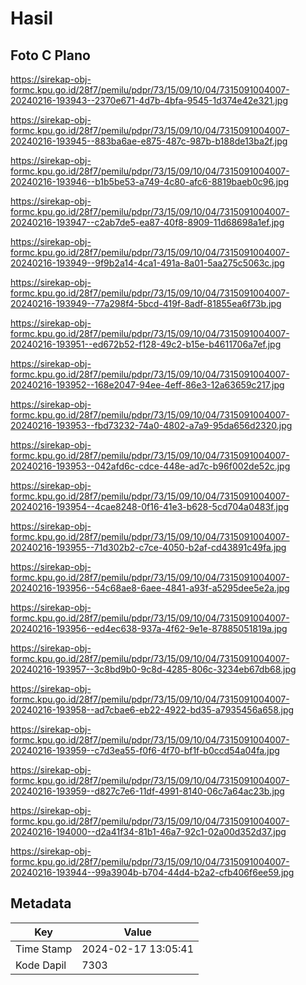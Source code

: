 # Hasil

## Foto C Plano

https://sirekap-obj-formc.kpu.go.id/28f7/pemilu/pdpr/73/15/09/10/04/7315091004007-20240216-193943--2370e671-4d7b-4bfa-9545-1d374e42e321.jpg

https://sirekap-obj-formc.kpu.go.id/28f7/pemilu/pdpr/73/15/09/10/04/7315091004007-20240216-193945--883ba6ae-e875-487c-987b-b188de13ba2f.jpg

https://sirekap-obj-formc.kpu.go.id/28f7/pemilu/pdpr/73/15/09/10/04/7315091004007-20240216-193946--b1b5be53-a749-4c80-afc6-8819baeb0c96.jpg

https://sirekap-obj-formc.kpu.go.id/28f7/pemilu/pdpr/73/15/09/10/04/7315091004007-20240216-193947--c2ab7de5-ea87-40f8-8909-11d68698a1ef.jpg

https://sirekap-obj-formc.kpu.go.id/28f7/pemilu/pdpr/73/15/09/10/04/7315091004007-20240216-193949--9f9b2a14-4ca1-491a-8a01-5aa275c5063c.jpg

https://sirekap-obj-formc.kpu.go.id/28f7/pemilu/pdpr/73/15/09/10/04/7315091004007-20240216-193949--77a298f4-5bcd-419f-8adf-81855ea6f73b.jpg

https://sirekap-obj-formc.kpu.go.id/28f7/pemilu/pdpr/73/15/09/10/04/7315091004007-20240216-193951--ed672b52-f128-49c2-b15e-b4611706a7ef.jpg

https://sirekap-obj-formc.kpu.go.id/28f7/pemilu/pdpr/73/15/09/10/04/7315091004007-20240216-193952--168e2047-94ee-4eff-86e3-12a63659c217.jpg

https://sirekap-obj-formc.kpu.go.id/28f7/pemilu/pdpr/73/15/09/10/04/7315091004007-20240216-193953--fbd73232-74a0-4802-a7a9-95da656d2320.jpg

https://sirekap-obj-formc.kpu.go.id/28f7/pemilu/pdpr/73/15/09/10/04/7315091004007-20240216-193953--042afd6c-cdce-448e-ad7c-b96f002de52c.jpg

https://sirekap-obj-formc.kpu.go.id/28f7/pemilu/pdpr/73/15/09/10/04/7315091004007-20240216-193954--4cae8248-0f16-41e3-b628-5cd704a0483f.jpg

https://sirekap-obj-formc.kpu.go.id/28f7/pemilu/pdpr/73/15/09/10/04/7315091004007-20240216-193955--71d302b2-c7ce-4050-b2af-cd43891c49fa.jpg

https://sirekap-obj-formc.kpu.go.id/28f7/pemilu/pdpr/73/15/09/10/04/7315091004007-20240216-193956--54c68ae8-6aee-4841-a93f-a5295dee5e2a.jpg

https://sirekap-obj-formc.kpu.go.id/28f7/pemilu/pdpr/73/15/09/10/04/7315091004007-20240216-193956--ed4ec638-937a-4f62-9e1e-87885051819a.jpg

https://sirekap-obj-formc.kpu.go.id/28f7/pemilu/pdpr/73/15/09/10/04/7315091004007-20240216-193957--3c8bd9b0-9c8d-4285-806c-3234eb67db68.jpg

https://sirekap-obj-formc.kpu.go.id/28f7/pemilu/pdpr/73/15/09/10/04/7315091004007-20240216-193958--ad7cbae6-eb22-4922-bd35-a7935456a658.jpg

https://sirekap-obj-formc.kpu.go.id/28f7/pemilu/pdpr/73/15/09/10/04/7315091004007-20240216-193959--c7d3ea55-f0f6-4f70-bf1f-b0ccd54a04fa.jpg

https://sirekap-obj-formc.kpu.go.id/28f7/pemilu/pdpr/73/15/09/10/04/7315091004007-20240216-193959--d827c7e6-11df-4991-8140-06c7a64ac23b.jpg

https://sirekap-obj-formc.kpu.go.id/28f7/pemilu/pdpr/73/15/09/10/04/7315091004007-20240216-194000--d2a41f34-81b1-46a7-92c1-02a00d352d37.jpg

https://sirekap-obj-formc.kpu.go.id/28f7/pemilu/pdpr/73/15/09/10/04/7315091004007-20240216-193944--99a3904b-b704-44d4-b2a2-cfb406f6ee59.jpg


## Metadata

| Key        | Value               |
| ---------- | ------------------- |
| Time Stamp | 2024-02-17 13:05:41 |
| Kode Dapil | 7303                |



